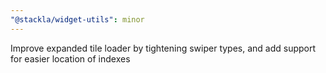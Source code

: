 ```yaml
---
"@stackla/widget-utils": minor
---
```


Improve expanded tile loader by tightening swiper types, and add support for easier location of indexes
